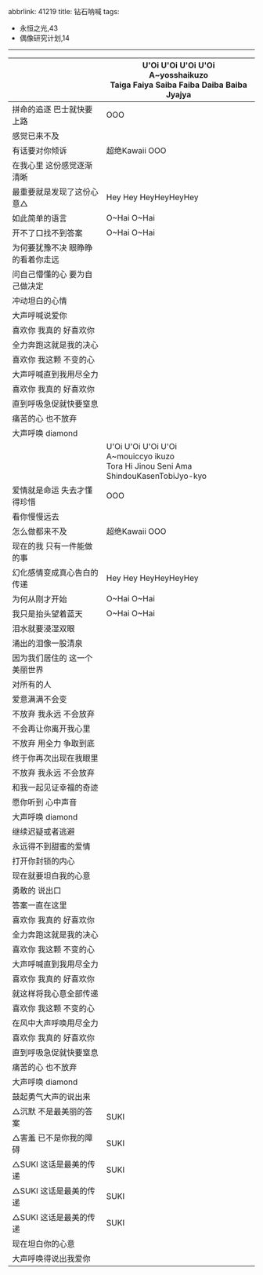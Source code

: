 abbrlink: 41219
title: 钻石呐喊
tags:
  - 永恒之光,43
  - 偶像研究计划,14
---
|      |U'Oi U'Oi U'Oi U'Oi<br>A~yosshaikuzo<br>Taiga Faiya Saiba Faiba Daiba Baiba Jyajya|
|--|--|
|拼命的追逐 巴士就快要上路|OOO|
|感觉已来不及|      |
|有话要对你倾诉|超绝Kawaii OOO|
|在我心里 这份感觉逐渐清晰|      |
|最重要就是发现了这份心意△|Hey Hey HeyHeyHeyHey|
|如此简单的语言|O~Hai O~Hai|
|开不了口找不到答案|O~Hai O~Hai|
|为何要犹豫不决 眼睁睁的看着你走远|      |
|问自己懵懂的心 要为自己做决定|      |
|冲动坦白的心情|      |
|大声呼喊说爱你|      |
|喜欢你 我真的 好喜欢你|      |
|全力奔跑这就是我的决心|      |
|喜欢你 我这颗 不变的心|      |
|大声呼喊直到我用尽全力|      |
|喜欢你 我真的 好喜欢你|      |
|直到呼吸急促就快要窒息|      |
|痛苦的心 也不放弃|      |
|大声呼唤 diamond|      |
|      |U'Oi U'Oi U'Oi U'Oi<br>A~mouiccyo ikuzo<br>Tora Hi Jinou Seni Ama ShindouKasenTobiJyo-kyo|
|爱情就是命运 失去才懂得珍惜|OOO|
|看你慢慢远去|      |
|怎么做都来不及|超绝Kawaii OOO|
|现在的我 只有一件能做的事|      |
|幻化感情变成真心告白的传递|Hey Hey HeyHeyHeyHey|
|为何从刚才开始|O~Hai O~Hai|
|我只是抬头望着蓝天|O~Hai O~Hai|
|泪水就要浸湿双眼|      |
|涌出的泪像一股清泉|      |
|因为我们居住的 这一个美丽世界|      |
|对所有的人|      |
|爱意满满不会变|      |
|不放弃 我永远 不会放弃|      |
|不会再让你离开我心里|      |
|不放弃 用全力 争取到底|      |
|终于你再次出现在我眼里|      |
|不放弃 我永远 不会放弃|      |
|和我一起见证幸福的奇迹|      |
|愿你听到 心中声音|      |
|大声呼唤 diamond|      |
|继续迟疑或者逃避|      |
|永远得不到甜蜜的爱情|      |
|打开你封锁的内心|      |
|现在就要坦白我的心意|      |
|勇敢的 说出口|      |
|答案一直在这里|      |
|喜欢你 我真的 好喜欢你|      |
|全力奔跑这就是我的决心|      |
|喜欢你 我这颗 不变的心|      |
|大声呼喊直到我用尽全力|      |
|喜欢你 我真的 好喜欢你|      |
|就这样将我心意全部传递|      |
|喜欢你 我这颗 不变的心|      |
|在风中大声呼唤用尽全力|      |
|喜欢你 我真的 好喜欢你|      |
|直到呼吸急促就快要窒息|      |
|痛苦的心 也不放弃|      |
|大声呼唤 diamond|      |
|鼓起勇气大声的说出来|      |
|△沉默 不是最美丽的答案|SUKI|
|△害羞 已不是你我的障碍|SUKI|
|△SUKI 这话是最美的传递|SUKI|
|△SUKI 这话是最美的传递|SUKI|
|△SUKI 这话是最美的传递|SUKI|
|现在坦白你的心意|      |
|大声呼唤得说出我爱你|      |